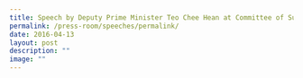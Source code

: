 ```yaml
---
title: Speech by Deputy Prime Minister Teo Chee Hean at Committee of Supply 2016
permalink: /press-room/speeches/permalink/
date: 2016-04-13
layout: post
description: ""
image: ""
---
```

